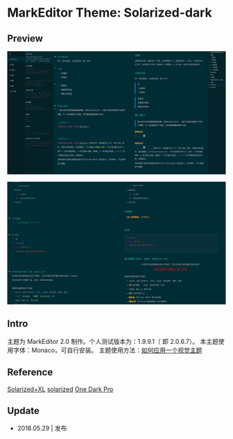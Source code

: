 # MarkEditor Theme: Solarized-dark

## Preview
![preview-full](./preview-full.png)


![双栏](./preview-simple.png)
## Intro
主题为 MarkEditor 2.0 制作。个人测试版本为：1.9.9.1（ 即 2.0.6.7）。
本主题使用字体：Monaco，可自行安装。
主题使用方法：[如何应用一个视觉主题](https://we.markeditor.com/post/how-to-use-a-gui-theme#main)

## Reference
[Solarized+XL](https://styles.ulyssesapp.com/bundle/Solarized+XL/54aa19c4eaf6ea68210790dd)
[solarized](http://ethanschoonover.com/solarized)
[One Dark Pro](https://binaryify.github.io/OneDark-Pro/#/?id=commonly-used-theme-colors)

## Update
- 2018.05.29 | 发布